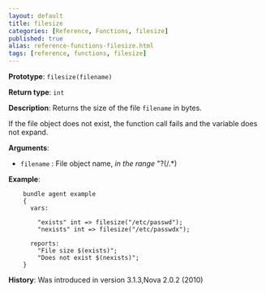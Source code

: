 ```yaml
---
layout: default
title: filesize
categories: [Reference, Functions, filesize]
published: true
alias: reference-functions-filesize.html
tags: [reference, functions, filesize]
---
```


**Prototype**: `filesize(filename)`

**Return type**: `int`

**Description**: Returns the size of the file `filename` in bytes.

If the file object does not exist, the function call fails and the
variable does not expand.

**Arguments**:

* `filename` : File object name, *in the range* "?(/.\*)   

**Example**:  

```cf3
    bundle agent example
    {     
      vars:

        "exists" int => filesize("/etc/passwd");
        "nexists" int => filesize("/etc/passwdx");

      reports:
        "File size $(exists)";
        "Does not exist $(nexists)";
    }
```


**History**: Was introduced in version 3.1.3,Nova 2.0.2 (2010)
